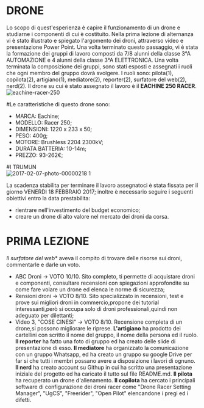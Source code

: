 # **DRONE**
Lo scopo di quest'esperienza è capire il funzionamento di un drone e  studiarne i componenti di cui è costituito. 
Nella prima lezione di alternanza vi è stato illustrato e spiegato l'argomento dei droni, attraverso video e presentazione Power Point. Una volta terminato questo passaggio, vi è stata la formazione dei gruppi di lavoro composti da 7/8 alunni della classe 
3°A AUTOMAZIONE e 4 alunni della classe 3°A ELETTRONICA. Una volta terminata la composizione dei gruppi, sono stati esposti e assegnati i ruoli che ogni membro del gruppo dovrà svolgere. I ruoli sono: pilota(1), copilota(2), artigiano(1), mediatore(2), reporter(2), surfatore del web(2), nerd(2). Il drone su cui è stato assegnato il lavoro è il **EACHINE 250 RACER**.
![eachine-racer-250](https://cloud.githubusercontent.com/assets/25583168/22690138/86da2b82-ed34-11e6-9dc5-917cd254123c.jpg)

#Le caratteristiche di questo drone sono:

- MARCA: Eachine;
- MODELLO: Racer 250;
- DIMENSIONI: 1220 x 233 x 50;
- PESO:  400g;
- MOTORE: Brushless 2204 2300kV;
- DURATA BATTERIA: 10-14m;
- PREZZO: 93-262€;                                         

#I TRUMUN                                                                                                                                                                                                       
![2017-02-07-photo-00000218 1](https://cloud.githubusercontent.com/assets/25583168/22689965/a33065a4-ed33-11e6-97f9-51e47df2788e.jpg)

La scadenza stabilita per terminare il lavoro assegnatoci è stata fissata per il  giorno VENERDI 18 FEBBRAIO 2017; inoltre è necessario seguire i seguenti obiettivi entro la data prestabilita:
- rientrare nell'investimento del budget economico;
- creare un drone di alto valore nel mercato dei droni da corsa.

# **PRIMA LEZIONE**

*Il surfatore del web** aveva il compito di trovare delle risorse sui droni, commentarle e darle un voto.
- ABC Droni -> VOTO 10/10. Sito completo, ti permette di acquistare droni e componenti, consultare recensioni con spiegazioni                                      approfondite su come fare volare un drone ed elenca le norme di sicurezza;
- Rensioni droni -> VOTO 8/10. Sito specializzato in recensioni, test e prove sui migliori droni in commercio,propone dei tutorial                                      interessanti,però si occupa solo di droni professionali,quindi non adeguato per dilettanti; 
- Video 3, "COSE CINESI" -> VOTO 8/10. Recensione completa di un drone,si possono migliorare le riprese.
**L'artigiano** ha prodotto dei cartellini con scritto il nome del gruppo, il nome della persona ed il ruolo.
**Il reporter** ha fatto una foto di gruppo ed ha creato delle slide di presentazione di esso.
**Il mediatore** ha organizzato la comunicazione con un gruppo Whatsapp, ed ha creato un gruppo su google Drive per far si che tutti i membri possano avere a disposizione i lavori di ognuno.
**Il nerd** ha creato account su Githup in cui ha scritto una presentazione iniziale del progetto ed ha caricato il tutto sul file README.md.
**Il pilota** ha recuperato un drone d'allenamento.
**Il copilota** ha cercato i principali software di configurazione dei droni racer come "Drone Racer Setting Manager", "UgCS", "Freerider", "Open Pilot" elencandone i pregi ed i difetti.


